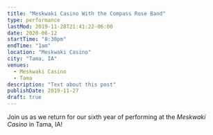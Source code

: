 ```yaml
---
title: "Meskwaki Casino With the Compass Rose Band"
type: performance
lastMod: 2019-11-28T21:41:22-06:00
date: 2020-06-12
startTime: "8:30pm"
endTime: "1am"
location: "Meskwaki Casino"
city: "Tama, IA"
venues:
  - Meskwaki Casino
  - Tama
description: "Text about this post"
publishDate: 2019-11-27
draft: true
---
```


Join us as we return for our sixth year of performing at the _Meskwaki Casino_ in Tama, IA!
